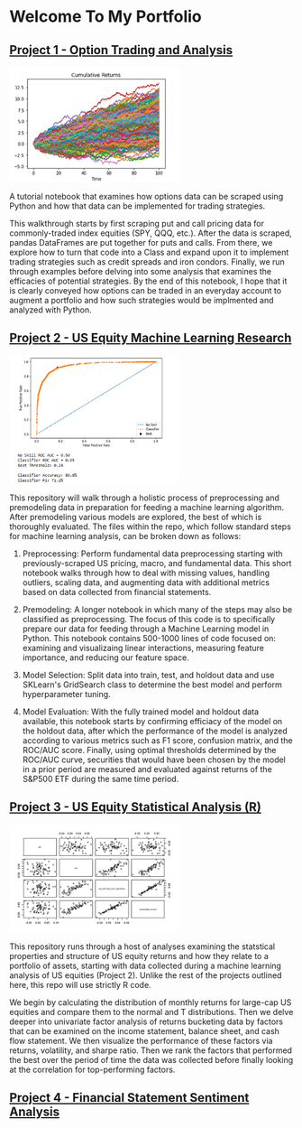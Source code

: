 # Welcome To My Portfolio

## [Project 1 - Option Trading and Analysis](https://github.com/lbianculli/options_nb)

![](/images/monte_carlo_paths.PNG)

A tutorial notebook that examines how options data can be scraped using Python and how that data can be implemented for trading strategies. 

This walkthrough starts by first scraping put and call pricing data for commonly-traded index equities (SPY, QQQ, etc.). After the data is scraped, pandas DataFrames are put together for puts and calls. From there, we explore how to turn that code into a Class and expand upon it to implement trading strategies such as credit spreads and iron condors. Finally, we run through examples before delving into some analysis that examines the efficacies of potential strategies. By the end of this notebook, I hope that it is clearly conveyed how options can be traded in an everyday account to augment a portfolio and how such strategies would be implmented and analyzed with Python.


## [Project 2 - US Equity Machine Learning Research](https://github.com/lbianculli/us_equity_analysis)

![](/images/ml_rocauc.PNG)

This repository will walk through a holistic process of preprocessing and premodeling data in preparation for feeding a machine learning algorithm. After premodeling various models are explored, the best of which is thoroughly evaluated. The files within the repo, which follow standard steps for machine learning analysis, can be broken down as follows:

1. Preprocessing: Perform fundamental data preprocessing starting with previously-scraped US pricing, macro, and fundamental data. This short notebook walks through how to deal with missing values, handling outliers, scaling data, and augmenting data with additional metrics based on data collected from financial statements.

2. Premodeling: A longer notebook in which many of the steps may also be classified as preprocessing. The focus of this code is to specifically prepare our data for feeding through a Machine Learning model in Python. This notebook contains 500-1000 lines of code focused on: examining and visualizaing linear interactions, measuring feature importance, and reducing our feature space.

3. Model Selection: Split data into train, test, and holdout data and use SKLearn's GridSearch class to determine the best model and perform hyperparameter tuning.
 
4. Model Evaluation: With the fully trained model and holdout data available, this notebook starts by confirming efficiacy of the model on the holdout data, after which the performance of the model is analyzed according to various metrics such as F1 score, confusion matrix, and the ROC/AUC score. Finally, using optimal thresholds determined by the ROC/AUC curve, securities that would have been chosen by the model in a prior period are measured and evaluated against returns of the S&P500 ETF during the same time period.

## [Project 3 - US Equity Statistical Analysis (R)](https://github.com/lbianculli/us_equity_stat_analysis)

![](/images/factor_corr_mat.png)

This repository runs through a host of analyses examining the statstical properties and structure of US equity returns and how they relate to a portfolio of assets, starting with data collected during a machine learning analysis of US equities (Project 2). Unlike the rest of the projects outlined here, this repo will use strictly R code. 

We begin by calculating the distribution of monthly returns for large-cap US equities and compare them to the normal and T distributions. Then we delve deeper into univariate factor analysis of returns bucketing data by factors that can be examined on the income statement, balance sheet, and cash flow statement. We then visualize the performance of these factors via returns, volatility, and sharpe ratio. Then we rank the factors that performed the best over the period of time the data was collected before finally looking at the correlation for top-performing factors.

## [Project 4 - Financial Statement Sentiment Analysis](https://github.com/lbianculli/financial_statement_modeling)
